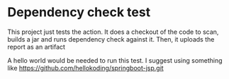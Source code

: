 
# Dependency check test

This project just tests the action. It does a checkout of the code to scan, builds a jar and runs dependency check against it. Then, it uploads the report as an artifact

A hello world would be needed to run this test. I suggest using something like https://github.com/hellokoding/springboot-jsp.git


